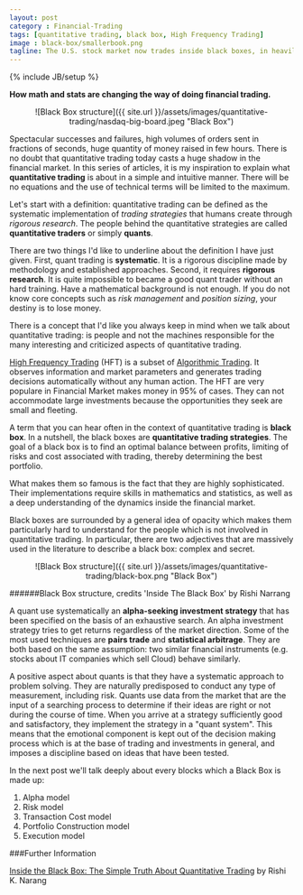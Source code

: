 ```yaml
---
layout: post
category : Financial-Trading
tags: [quantitative trading, black box, High Frequency Trading]
image : black-box/smallerbook.png
tagline: The U.S. stock market now trades inside black boxes, in heavily guarded buildings in New Jersey and Chicago ― Michael Lewis, Flash Boys
---
```

{% include JB/setup %}

**How math and stats are changing the way of doing financial trading.**

<!--more-->

<div style="text-align:center" markdown="1">
![Black Box structure]({{ site.url }}/assets/images/quantitative-trading/nasdaq-big-board.jpeg "Black Box")
</div>

Spectacular successes and failures, high volumes of orders sent in fractions of seconds, huge quantity of money raised in few hours. There is no doubt that quantitative trading today casts a huge shadow in the financial market. 
In this series of articles, it is my inspiration to explain what **quantitative trading** is about in a simple and intuitive manner. There will be no equations and the use of technical terms will be limited to the maximum. 

Let's start with a definition: quantitative trading can be defined as the systematic implementation of *trading strategies* that humans create through *rigorous research*. The people behind the quantitative strategies are called **quantitative traders** or simply **quants**.

There are two things I'd like to underline about the definition I have just given. 
First, quant trading is **systematic**. It is a rigorous discipline made by methodology and established approaches. Second, it requires **rigorous research**. It is quite impossible to became a good quant trader without an hard training. Have a mathematical background is not enough. If you do not know core concepts such as *risk management* and *position sizing*, your destiny is to lose money.

There is a concept that I'd like you always keep in mind when we talk about quantitative trading: is people and not the machines responsible for the many interesting and criticized aspects of quantitative trading.

[High Frequency Trading](http://en.wikipedia.org/wiki/High-frequency_trading) (HFT) is a subset of [Algorithmic Trading](http://en.wikipedia.org/wiki/Algorithmic_trading). It observes information and market parameters and generates trading decisions automatically without any human action. 
The HFT are very populare in Financial Market makes money in 95% of cases. They can not accommodate large investments because the opportunities they seek are small and fleeting.

A term that you can hear often in the context of quantitative trading is **black box**. In a nutshell, the black boxes are **quantitative trading strategies**. 
The goal of a black box is to find an optimal balance between profits, limiting of risks and cost associated with trading, thereby determining the best portfolio.

What makes them so famous is the fact that they are highly sophisticated. Their implementations require skills in mathematics and statistics, as well as a deep understanding of the dynamics inside the financial market.

Black boxes are surrounded by a general idea of opacity which makes them particularly hard to understand for the people which is not involved in quantitative trading. In particular, there are two adjectives that are massively used in the literature to describe a black box: complex and secret. 

<div style="text-align:center" markdown="1">
![Black Box structure]({{ site.url }}/assets/images/quantitative-trading/black-box.png "Black Box")
</div>

######Black Box structure, credits 'Inside The Black Box' by Rishi Narrang

A quant use systematically an **alpha-seeking investment strategy** that has been specified on the basis of an exhaustive search. An alpha investment strategy tries to get returns regardless of the market direction.
Some of the most used techniques are **pairs trade** and **statistical arbitrage**. They are both based on the same assumption: two similar financial instruments (e.g. stocks about IT companies which sell Cloud) behave similarly.


A positive aspect about quants is that they have a systematic approach to problem solving. They are naturally predisposed to conduct any type of measurement, including risk. Quants use data from the market that are the input of a searching process to determine if their ideas are right or not during the course of time. When you arrive at a strategy sufficiently good and satisfactory, they implement the strategy in a "quant system". This means that the emotional component is kept out of the decision making process which is at the base of trading and investments in general, and imposes a discipline based on ideas that have been tested.

In the next post we'll talk deeply about every blocks which a Black Box is made up:

1. Alpha model
2. Risk model
3. Transaction Cost model
4. Portfolio Construction model
5. Execution model



###Further Information

[Inside the Black Box: The Simple Truth About Quantitative Trading](http://www.amazon.com/Inside-Black-Box-Quantitative-Trading/dp/1480590061) by Rishi K. Narang


